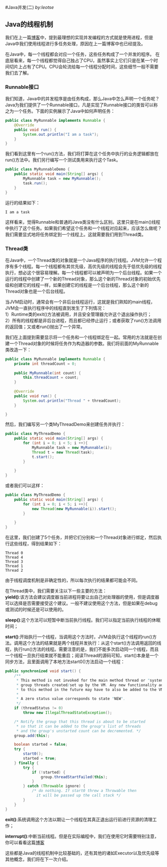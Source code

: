 #Java并发(二)
_by:leotse_

## Java的线程机制
我们在上一篇[博客](http://leotse90.com/2016/01/06/Java并发(一)/)中，提到最理想的实现并发编程的方式就是使用进程，但是Java中我们使用线程进行多任务处理，原因在上一篇博客中也已经提及。

在Java中，每一个线程都会对应一个任务，这些任务构成了一个并发的程序。	在底层看来，每一个线程都觉得自己独占了CPU，虽然事实上它们只是在某一个时间切片上占有了CPU。CPU会轮流给每一个线程分配时间，这些细节一般不需要我们去了解。

### Runnable接口
我们知道，Java中的并发程序是由任务构成，那么Java中怎么声明一个任务呢？Java为我们提供了一个Runnable接口，凡是实现了Runnable接口的类皆可以称之为一个任务。下面的实例展示了Java中如何声明任务：
```java
public class MyRunnable implements Runnable {
	@Override
	public void run() {
		System.out.println("I am a task");
	}
}
```
我们看到这里有一个run()方法，我们将打算在这个任务中执行的业务逻辑都放在run()方法中。我们另行编写一个测试类用来执行这个Task。
```java
public class MyRunnableDemo {
	public static void main(String[] args) {
		MyRunnable task = new MyRunnable();
		task.run();
	}
}
```
运行的结果如下：
```
I am a task
````
这样看来，觉得Runnable和普通的Java类没有什么区别。这里只是在main()线程中执行了这个任务。如果我们希望这个任务和一个线程对应起来，应该怎么做呢？我们需要显式地将任务绑定到一个线程上。这就需要我们用到Thread类。

### Thread类
在Java中，一个Thread类的对象就是一个Java程序的执行线程。JVM允许一个程序有多个线程。每一个线程都有其优先级，高优先级的线程会先于低优先级的线程执行，想必这个很容易理解。每一个线程都可以被声明为一个后台线程。如果一个运行的线程中创建了一个新的Thread对象，那么这个新的Thread对象的初始优先级和创建它的线程一样，如果创建它的线程是一个后台线程，那么这个新的Thread对象也是一个后台线程。

当JVM启动时，通常会有一个非后台线程运行，这就是我们熟知的main线程，JVM会一直执行程序中的线程直到发生了下列情况：  
1）Runtime类的exit()方法被调用，并且安全管理器允许这个退出操作执行；  
2）所有的线程都是非后台进程，而且都已经停止运行；或者获取了run()方法调用的返回值；又或者run()抛出了一个异常。

我们在上面提到需要显示将一个任务和一个线程绑定在一起。常用的方法就是在创建一个Thread对象的时候将任务作为构造器的参数。我们将前面的MyRunnable类改造一下：
```java
public class MyRunnable implements Runnable {
	private int threadCount = 0;
	
	public MyRunnable(int count) {
		this.threadCount = count;
	}
	
	@Override
	public void run() {
		System.out.println("Thread " + threadCount);
	}

}
```
然后，我们编写另一个类MyThreadDemo来创建任务并执行：
```java
public class MyThreadDemo {
	public static void main(String[] args) {
		for (int i = 0; i < 5; i ++){
			MyRunnable task = new MyRunnable(i);
			Thread t = new Thread(task);
			t.start();
		}
		
	}
}
```
或者我们可以这样：
```java
public class MyThreadDemo {
	public static void main(String[] args) {
		for (int i = 0; i < 5; i ++){
			new Thread(new MyRunnable(i)).start();
		}
		
	}
}
```
在这里，我们创建了5个任务，并把它们分别和一个Thread对象进行绑定，然后执行这些线程，得到结果如下：
```
Thread 0
Thread 4
Thread 3
Thread 1
Thread 2
```
由于线程调度机制是非确定性的，所以每次执行的结果都可能会不同。

在Thread类中，我们需要关注以下一些主要的方法：  
**yield()**:该方法会建议调度器当前进程将要让出自己对处理器的使用，但是调度器可以选择是否需要接受这个建议。一般不建议使用这个方法，但是如果在debug或测试的时候还是可以使用的。

**sleep()**:这个方法可以短暂中断当前执行线程。我们可以指定当前执行线程的休眠时间；

**start()**:开始执行一个线程，当调用这个方法时，JVM会执行这个线程的run()方法。调用这个方法的结果就是两个线程并发执行：从这个start()方法调用返回的线程，执行run()方法的线程。需要注意的是，我们不能多次启动同一个线程，而且一个线程一旦执行结束就不能重启；阅读Thread的源码可知，start()本身是一个同步方法，且里面调用了本地方法start0()方法启动一个线程：
```java
public synchronized void start() {
    /**
     * This method is not invoked for the main method thread or "system"
     * group threads created/set up by the VM. Any new functionality added
     * to this method in the future may have to also be added to the VM.
     *
     * A zero status value corresponds to state "NEW".
     */
    if (threadStatus != 0)
        throw new IllegalThreadStateException();

    /* Notify the group that this thread is about to be started
     * so that it can be added to the group's list of threads
     * and the group's unstarted count can be decremented. */
    group.add(this);

    boolean started = false;
    try {
        start0();
        started = true;
    } finally {
        try {
            if (!started) {
                group.threadStartFailed(this);
            }
        } catch (Throwable ignore) {
            /* do nothing. If start0 threw a Throwable then
              it will be passed up the call stack */
        }
    }
}
```

**exit()**:系统调用这个方法以期让一个线程在其真正退出运行前进行资源的清理工作；

**interrupt()**:中断当前线程。但是在实际编程中，我们在使用它时需要特别注意，你可以看看这篇[博客](http://www.blogjava.net/jinfeng_wang/archive/2008/04/27/196477.html)


这些都是Java的线程机制中比较基础的，还有其他的诸如Executor以及优先级等其他概念，我们将在下一次介绍。